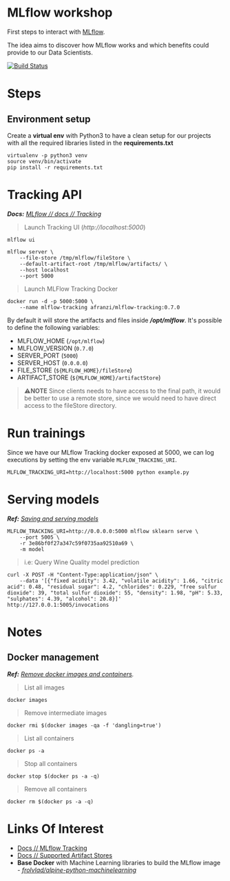 # MLflow workshop
First steps to interact with [MLflow](mlflow.org).

The idea aims to discover how MLflow works and which benefits could provide to our Data Scientists.

[![Build Status](https://travis-ci.com/afranzi/mlflow-workshop.svg?branch=master)](https://travis-ci.com/afranzi/mlflow-workshop)

# Steps
## Environment setup
Create a **virtual env** with Python3 to have a clean setup for our projects with all the required libraries listed in the **requirements.txt**

```:python
virtualenv -p python3 venv
source venv/bin/activate
pip install -r requirements.txt
```

# Tracking API
***Docs:** [MLflow // docs // Tracking](https://mlflow.org/docs/latest/tracking.html)*

> Launch Tracking UI (*http://localhost:5000*)
```
mlflow ui
```

```
mlflow server \
    --file-store /tmp/mlflow/fileStore \
    --default-artifact-root /tmp/mlflow/artifacts/ \
    --host localhost
    --port 5000
```

> Launch MLFlow Tracking Docker
```
docker run -d -p 5000:5000 \
    --name mlflow-tracking afranzi/mlflow-tracking:0.7.0
```

By default it will store the artifacts and files inside ***/opt/mlflow***. 
It's possible to define the following variables:
* MLFLOW_HOME (`/opt/mlflow`)
* MLFLOW_VERSION (`0.7.0`)
* SERVER_PORT (`5000`)
* SERVER_HOST (`0.0.0.0`)
* FILE_STORE (`${MLFLOW_HOME}/fileStore`)
* ARTIFACT_STORE (`${MLFLOW_HOME}/artifactStore`)

> ⚠️**NOTE** Since clients needs to have access to the final path, it would be better to use a remote store, since we would need to have direct access to the fileStore directory.

# Run trainings
Since we have our MLflow Tracking docker exposed at 5000, we can log executions by setting the env variable `MLFLOW_TRACKING_URI`. 
```
MLFLOW_TRACKING_URI=http://localhost:5000 python example.py
```

# Serving models
***Ref:** [Saving and serving models](https://mlflow.org/docs/latest/quickstart.html#saving-and-serving-models)*

```
MLFLOW_TRACKING_URI=http://0.0.0.0:5000 mlflow sklearn serve \
    --port 5005 \
    -r 3e86bf0f27a347c59f0735aa92510a69 \
    -m model
```

> i.e: Query Wine Quality model prediction 
```
curl -X POST -H "Content-Type:application/json" \
    --data '[{"fixed acidity": 3.42, "volatile acidity": 1.66, "citric acid": 0.48, "residual sugar": 4.2, "chlorides": 0.229, "free sulfur dioxide": 39, "total sulfur dioxide": 55, "density": 1.98, "pH": 5.33, "sulphates": 4.39, "alcohol": 20.8}]' http://127.0.0.1:5005/invocations
```


# Notes

## Docker management
***Ref:** [Remove docker images and containers](https://tecadmin.net/remove-docker-images-and-containers/).*

> List all images
```
docker images
``` 

> Remove intermediate images
```
docker rmi $(docker images -qa -f 'dangling=true')
```

> List all containers
```
docker ps -a
```

> Stop all containers
```
docker stop $(docker ps -a -q)
```

> Remove all containers
```
docker rm $(docker ps -a -q)
```


# Links Of Interest
* [Docs // MLflow Tracking](https://mlflow.org/docs/latest/tracking.html)
* [Docs // Supported Artifact Stores](https://mlflow.org/docs/latest/tracking.html#supported-artifact-stores)
* **Base Docker** with Machine Learning libraries to build the MLflow image - *[frolvlad/alpine-python-machinelearning](https://hub.docker.com/r/frolvlad/alpine-python-machinelearning/)*